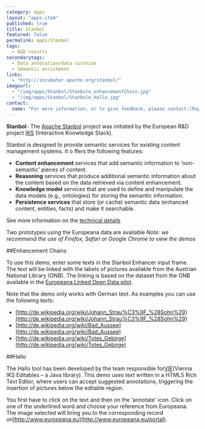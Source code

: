 ```yaml
---
category: apps
layout: "apps-item"
published: true
title: Stanbol
featured: false
permalink: apps/Stanbol
tags: 
  - R&D results
secondarytags: 
  - Data annotation/data curation
  - Semantic enrichment
links: 
  - "http://incubator.apache.org/stanbol/"
imageurl: 
  - "/img/apps/Stanbol/Stanbole_enhancementChain.jpg"
  - "/img/apps/Stanbol/Stanbole_Hallo.jpg"
contact: 
  name: "For more information, or to give feedback, please contact:[Rupert Westenthaler](rupert.westenthaler@gmail.com)."
---
```

**Stanbol**- The [Apache Stanbol](http://incubator.apache.org/stanbol/) project was initiated by the European R&amp;D project [IKS](http://www.iks-project) (Interactive Knowledge Stack).

Stanbol is designed to provide semantic services for existing content management systems. It o ffers the&nbsp;following features:

* **Content enhancement** services that add semantic information to &lsquo;non-semantic&#39; pieces of content.
* **Reasoning** services that produce additional semantic information about the content based on the data retrieved via content enhancement.
* **Knowledge model** services that are used to define and manipulate the data models (e.g., ontologies) for storing the semantic information.
* **Persistence services** that store (or cache) semantic data (enhanced content, entities, facts) and make it searchable.

See more information on the [technical details](http://incubator.apache.org/stanbol/presentations/www2012-Automated_Linking_Data_with_Apache_Stanbol_rwesten.pdf)

Two prototypes using the Europeana data are available
	*Note: we recommend the use of Firefox, Safari or Google Chrome to view the demos*

##Enhancement Chains

To use this demo, enter some texts in the Stanbol Enhancer input frame. The text will be linked with the labels of pictures available from the Austrian National Library (ONB). The linking is based on the dataset from the ONB available in the [Europeana Linked Open Data pilot](http://data.europeana.eu).

Note that the demo only works with German text. As examples you can use the following texts:

* [http://de.wikipedia.org/wiki/Johann_Strau%C3%9F_%28Sohn%29](http://de.wikipedia.org/wiki/Johann_Strau%C3%9F_%28Sohn%29)
* [http://de.wikipedia.org/wiki/Bad_Aussee](http://de.wikipedia.org/wiki/Bad_Aussee)
* [http://de.wikipedia.org/wiki/Totes_Gebirge](http://de.wikipedia.org/wiki/Totes_Gebirge) 
	
##Hallo
	
The Hallo tool has been developed by the team responsible for[VIE](http://viejs.org/)(Vienna IKS Editables &ndash; a Java library). This demo uses text written in a HTML5 Rich Text Editor, where users can accept suggested annotations, triggering the insertion of pictures below the editable region.

You first have to click on the text and then on the &lsquo;annotate&#39; icon. Click on one of the underlined word and choose your reference from Europeana. The image selected will bring you to the corresponding record on[http://www.europeana.eu](http://www.europeana.eu/portal).




